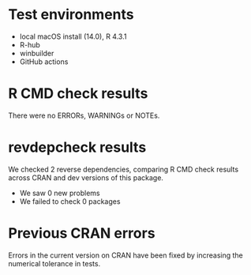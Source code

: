# Test environments

 * local macOS install (14.0), R 4.3.1
 * R-hub
 * winbuilder
 * GitHub actions

# R CMD check results

There were no ERRORs, WARNINGs or NOTEs.

# revdepcheck results

We checked 2 reverse dependencies, comparing R CMD check results across CRAN and dev versions of this package.

 * We saw 0 new problems
 * We failed to check 0 packages

# Previous CRAN errors

Errors in the current version on CRAN have been fixed by increasing the
numerical tolerance in tests.
